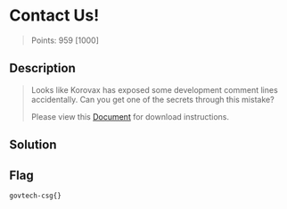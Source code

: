 # Contact Us!

> Points: 959 [1000]

## Description

> Looks like Korovax has exposed some development comment lines accidentally. Can you get one of the secrets through this mistake?
> 
> Please view this [Document](https://docs.google.com/document/d/1GrQ6znlN2Z0tu_uAPAs1qrn6by24I51mq8RIIHmFGDU/edit?usp=sharing) for download instructions.
> 

## Solution



## Flag
`govtech-csg{}`